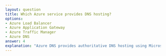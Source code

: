 ```yaml
---
layout: question
title: Which Azure service provides DNS hosting?
options:
- Azure Load Balancer
- Azure Application Gateway
- Azure Traffic Manager
- Azure DNS
answer: 4
explanation: "Azure DNS provides authoritative DNS hosting using Microsoft Azure infrastructure, offering fast performance and high availability."
---
```


